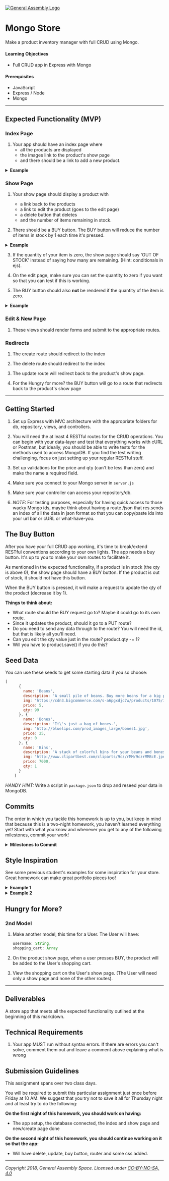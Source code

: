 [![General Assembly Logo](/ga_cog.png)](https://generalassemb.ly)

# Mongo Store

Make a product inventory manager with full CRUD using Mongo.

#### Learning Objectives

- Full CRUD app in Express with Mongo

#### Prerequisites

- JavaScript 
- Express / Node 
- Mongo

---

## Expected Functionality (MVP)

### Index Page 

1. Your app should have an index page where
	- all the products are displayed
	- the images link to the product's show page
	- and there should be a link to add a new product.

<details><summary><strong>Example</strong></summary>
<img src="https://i.imgur.com/CRJd6Hg.png">
</details>

### Show Page 

1. Your show page should display a product with
	- a link back to the products
	- a link to edit the product (goes to the edit page)
	- a delete button that deletes
	- and the number of items remaining in stock.
	
2. There should be a BUY button. The BUY button will reduce the number of items in stock by 1 each time it's pressed.

<details><summary><strong>Example</strong></summary>
<img src="https://i.imgur.com/sp9DGtd.png">
</details>

3. If the quantity of your item is zero, the show page should say 'OUT OF STOCK' instead of saying how many are remaining. (Hint: conditionals in ejs).

4. On the edit page, make sure you can set the quantity to zero if you want so that you can test if this is working.

5. The BUY button should also **not** be rendered if the quantity of the item is zero.

<details><summary><strong>Example</strong></summary>
<img src="https://i.imgur.com/5FZKyly.png">
</details>

### Edit & New Page

1. These views should render forms and submit to the appropriate routes.

### Redirects 

1. The create route should redirect to the index

1. The delete route should redirect to the index

1. The update route will redirect back to the product's show page.

1. For the Hungry for more? the BUY button will go to a route that redirects back to the product's show page

---

## Getting Started

1. Set up Express with MVC architecture with the appropriate folders for db, repository, views, and controllers.

1. You will need the at least 4 RESTful routes for the CRUD operations. You can begin with your data-layer and test that everything works with cURL or Postman, but ideally, you should be able to write tests for the methods used to access MongoDB. If you find the test writing challenging, focus on just setting up your regular RESTful stuff.

1. Set up validations for the price and qty (can't be less than zero) and make the name a required field.

1. Make sure you connect to your Mongo server in `server.js`

1. Make sure your controller can access your repository/db.

1. _NOTE:_ For testing purposes, especially for having quick access to those wacky Mongo ids, maybe think about having a route /json that res.sends an index of all the data in json format so that you can copy/paste ids into your url bar or cURL or what-have-you.

## The Buy Button 

After you have your full CRUD app working, it's time to break/extend RESTful conventions according to your own lights. The app needs a buy button. It's up to you to make your own routes to facilitate it.

As mentioned in the expected functionality, if a product is in stock (the qty is above 0), the show page should have a BUY button. If the product is out of stock, it should not have this button.

When the BUY button is pressed, it will make a request to update the qty of the product (decrease it by 1).

**Things to think about:**

- What route should the BUY request go to? Maybe it could go to its own route.
- Since it updates the product, should it go to a PUT route?
- Do you need to send any data through to the route? You will need the id, but that is likely all you'll need.
- Can you edit the qty value just in the route? product.qty -= 1?
- Will you have to product.save() if you do this?

## Seed Data 

You can use these seeds to get some starting data if you so choose:

```js
[
      {
        name: 'Beans',
        description: 'A small pile of beans. Buy more beans for a big pile of beans.',
        img: 'https://cdn3.bigcommerce.com/s-a6pgxdjc7w/products/1075/images/967/416130__50605.1467418920.1280.1280.jpg?c=2',
        price: 5,
        qty: 99
      }, {
        name: 'Bones',
        description: 'It\'s just a bag of bones.',
        img: 'http://bluelips.com/prod_images_large/bones1.jpg',
        price: 25,
        qty: 0
      }, {
        name: 'Bins',
        description: 'A stack of colorful bins for your beans and bones.',
        img: 'http://www.clipartbest.com/cliparts/9cz/rMM/9czrMMBcE.jpeg',
        price: 7000,
        qty: 1
      }
    ]
```

_HANDY HINT:_ Write a script in `package.json` to drop and reseed your data in MongoDB.

## Commits 

The order in which you tackle this homework is up to you, but keep in mind that because this is a two-night homework, you haven't learned everything yet! Start with what you know and whenever you get to any of the following milestones, commit your work! 

<details><summary><strong>Milestones to Commit</strong></summary>

<hr>

**Index - Commit your work** <br>
The commit message should read: <br>
"Index working"
<hr>

<hr>

**Show - Commit your work** <br>
The commit message should read: <br>
"Show working"
<hr>

<hr>

**Create route - Commit your work** <br>
The commit message should read: <br>
"Create working"

<hr>

<hr>

**Update - Commit your work** <br>
The commit message should read: <br>
"Update working".
<hr>

<hr>

**Delete - Commit your work** <br>
The commit message should read: <br>
"Delete Working".
<hr>

<hr>

**Express Router - Commit your work** <br>
The commit message should read: <br>
"Express Router Working".
<hr>

<hr>

**Buy - Commit your work** <br>
The commit message should read: <br>
"Buy Button Working"
<hr>

<hr>

**CSS - Commit your work** <br>
The commit message should read: <br>
"App has style"
<hr>

</details>

## Style Inspiration 

See some previous student's examples for some inspiration for your store. Great homework can make great portfolio pieces too!

<details><summary><strong>Example 1</strong></summary>
<img src="https://user-images.githubusercontent.com/17508245/28861521-1d513946-7716-11e7-8bed-fe1194f73a2d.png">
</details>

<details><summary><strong>Example 2</strong></summary>
<img src="https://user-images.githubusercontent.com/29133264/28857343-c3c537e6-76fd-11e7-8104-5ea76de35113.png">
</details>

## Hungry for More? 

### 2nd Model 

1. Make another model, this time for a User. The User will have:
	```js
	username: String,
	shopping_cart: Array
	```
1. On the product show page, when a user presses BUY, the product will be added to the User's shopping cart.

1. View the shopping cart on the User's show page. (The User will need only a show page and none of the other routes).

---

## Deliverables

A store app that meets all the expected functionality outlined at the beginning of this markdown. 

## Technical Requirements

1. Your app MUST run without syntax errors. If there are errors you can't solve, comment them out and leave a comment above explaining what is wrong

## Submission Guidelines

This assignment spans over two class days.

You will be required to submit this particular assignment just once before Friday at 10 AM. We suggest that you try not to save it all for Thursday night and at least try to do the following:

**On the first night of this homework, you should work on having:**
- The app setup, the database connected, the index and show page and new/create page done

**On the second night of this homework, you should continue working on it so that the app:**
- Will have delete, update, buy button, router and some css added.

---

*Copyright 2018, General Assembly Space. Licensed under [CC-BY-NC-SA, 4.0](https://creativecommons.org/licenses/by-nc-sa/4.0/)*

